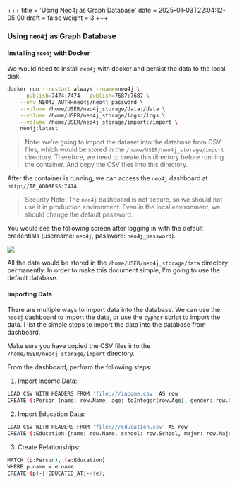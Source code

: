 +++
title = 'Using Neo4j as Graph Database'
date = 2025-01-03T22:04:12-05:00
draft = false
weight = 3
+++

### Using `neo4j` as Graph Database

#### Installing `neo4j` with Docker

We would need to install `neo4j` with docker and persist the data to the local disk.

```sh
docker run --restart always --name=neo4j \
    --publish=7474:7474 --publish=7687:7687 \
    --env NEO4J_AUTH=neo4j/neo4j_password \
    --volume /home/USER/neo4j_storage/data:/data \
    --volume /home/USER/neo4j_storage/logs:/logs \
    --volume /home/USER/neo4j_storage/import:/import \
    neo4j:latest
```

> Note: we're going to import the dataset into the database from CSV files, which would be stored in the `/home/USER/neo4j_storage/import` directory. Therefore, we need to create this directory before running the container. And copy the CSV files into this directory.

After the container is running, we can access the `neo4j` dashboard at `http://IP_ADDRESS:7474`.

> Security Note: The `neo4j` dashboard is not secure, so we should not use it in production environment. Even in the local environment, we should change the default password.

You would see the following screen after logging in with the default credentials (username: `neo4j`, password: `neo4j_password`). 

![](images/2024-12-31-18-14-52.png)

All the data would be stored in the `/home/USER/neo4j_storage/data` directory permanently. In order to make this document simple, I'm going to use the default database.

#### Importing Data

There are multiple ways to import data into the database. We can use the `neo4j` dashboard to import the data, or use the `cypher` script to import the data. I list the simple steps to import the data into the database from dashboard.

Make sure you have copied the CSV files into the `/home/USER/neo4j_storage/import` directory.

From the dashboard, perform the following steps:

1. Import Income Data:
```sh
LOAD CSV WITH HEADERS FROM 'file:///income.csv' AS row
CREATE (:Person {name: row.Name, age: toInteger(row.Age), gender: row.Gender, income: toInteger(row.Income)});
```

2. Import Education Data:
```sh
LOAD CSV WITH HEADERS FROM 'file:///education.csv' AS row
CREATE (:Education {name: row.Name, school: row.School, major: row.Major, degree: row.Degree});
```

3. Create Relationships:
```sh
MATCH (p:Person), (e:Education)
WHERE p.name = e.name
CREATE (p)-[:EDUCATED_AT]->(e);
```
